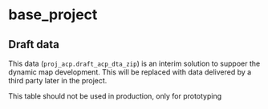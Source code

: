 # base_project


## Draft data

This data (`proj_acp.draft_acp_dta_zip`) is an interim solution to suppoer the dynamic map development. This will be replaced with data delivered by a third party later in the project.

This table should not be used in production, only for prototyping




